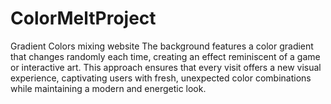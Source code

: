 # ColorMeltProject
Gradient Colors mixing website
The background features a color gradient that changes randomly each time, creating an effect 
reminiscent of a game or interactive art. This approach ensures that every visit offers a new 
visual experience, captivating users with fresh, unexpected color combinations while maintaining 
a modern and energetic look.
